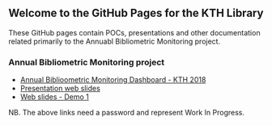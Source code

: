 ## Welcome to the GitHub Pages for the KTH Library

These GitHub pages contain POCs, presentations and other documentation related primarily to the Annuabl Bibliometric Monitoring project.

### Annual Bibliometric Monitoring project

- [Annual Biblioometric Monitoring Dashboard - KTH 2018](/abm/)
- [Presentation web slides](/slides/)
- [Web slides - Demo 1](/demo-1/)

NB. The above links need a password and represent Work In Progress.


